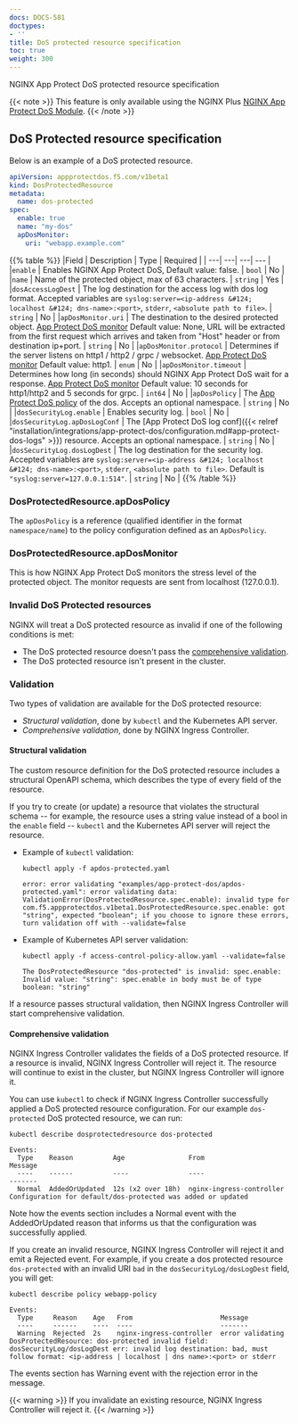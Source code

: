 ```yaml
---
docs: DOCS-581
doctypes:
- ''
title: DoS protected resource specification
toc: true
weight: 300
---
```


NGINX App Protect DoS protected resource specification

{{< note >}} This feature is only available using the NGINX Plus [NGINX App Protect DoS Module](/nginx-app-protect-dos/deployment-guide/learn-about-deployment/). {{< /note >}}

## DoS Protected resource specification

Below is an example of a DoS protected resource.

```yaml
apiVersion: appprotectdos.f5.com/v1beta1
kind: DosProtectedResource
metadata:
  name: dos-protected
spec:
  enable: true
  name: "my-dos"
  apDosMonitor:
    uri: "webapp.example.com"
```

{{% table %}}
|Field | Description | Type | Required |
| ---| ---| ---| --- |
|``enable`` | Enables NGINX App Protect DoS, Default value: false. | ``bool`` | No |
|``name`` | Name of the protected object, max of 63 characters. | ``string`` | Yes |
|``dosAccessLogDest`` | The log destination for the access log with dos log format. Accepted variables are ``syslog:server=<ip-address &#124; localhost &#124; dns-name>:<port>``, ``stderr``, ``<absolute path to file>``. | ``string`` | No |
|``apDosMonitor.uri`` | The destination to the desired protected object. [App Protect DoS monitor](#dosprotectedresourceapdosmonitor) Default value: None, URL will be extracted from the first request which arrives and taken from "Host" header or from destination ip+port. | ``string`` | No |
|``apDosMonitor.protocol`` | Determines if the server listens on http1 / http2 / grpc / websocket. [App Protect DoS monitor](#dosprotectedresourceapdosmonitor) Default value: http1. | ``enum`` | No |
|``apDosMonitor.timeout`` | Determines how long (in seconds) should NGINX App Protect DoS wait for a response. [App Protect DoS monitor](#dosprotectedresourceapdosmonitor) Default value: 10 seconds for http1/http2 and 5 seconds for grpc. | ``int64`` | No |
|``apDosPolicy`` | The [App Protect DoS policy](#dosprotectedresourceapdospolicy) of the dos. Accepts an optional namespace. | ``string`` | No |
|``dosSecurityLog.enable`` | Enables security log. | ``bool`` | No |
|``dosSecurityLog.apDosLogConf`` | The [App Protect DoS log conf]({{< relref "installation/integrations/app-protect-dos/configuration.md#app-protect-dos-logs" >}}) resource. Accepts an optional namespace. | ``string`` | No |
|``dosSecurityLog.dosLogDest`` | The log destination for the security log. Accepted variables are ``syslog:server=<ip-address &#124; localhost &#124; dns-name>:<port>``, ``stderr``, ``<absolute path to file>``. Default is ``"syslog:server=127.0.0.1:514"``. | ``string`` | No |
{{% /table %}}

### DosProtectedResource.apDosPolicy

The `apDosPolicy` is a reference (qualified identifier in the format `namespace/name`) to the policy configuration defined as an `ApDosPolicy`.

### DosProtectedResource.apDosMonitor

This is how NGINX App Protect DoS monitors the stress level of the protected object. The monitor requests are sent from localhost (127.0.0.1).

### Invalid DoS Protected resources

NGINX will treat a DoS protected resource as invalid if one of the following conditions is met:

- The DoS protected resource doesn't pass the [comprehensive validation](#comprehensive-validation).
- The DoS protected resource isn't present in the cluster.

### Validation

Two types of validation are available for the DoS protected resource:

- *Structural validation*, done by `kubectl` and the Kubernetes API server.
- *Comprehensive validation*, done by NGINX Ingress Controller.

#### Structural validation

The custom resource definition for the DoS protected resource includes a structural OpenAPI schema, which describes the type of every field of the resource.

If you try to create (or update) a resource that violates the structural schema -- for example, the resource uses a string value instead of a bool in the `enable` field -- `kubectl` and the Kubernetes API server will reject the resource.

- Example of `kubectl` validation:

    ```shell
    kubectl apply -f apdos-protected.yaml
    ```
    ```shell
    error: error validating "examples/app-protect-dos/apdos-protected.yaml": error validating data: ValidationError(DosProtectedResource.spec.enable): invalid type for com.f5.appprotectdos.v1beta1.DosProtectedResource.spec.enable: got "string", expected "boolean"; if you choose to ignore these errors, turn validation off with --validate=false
    ```

- Example of Kubernetes API server validation:

    ```shell
    kubectl apply -f access-control-policy-allow.yaml --validate=false
    ```
    ```shell
    The DosProtectedResource "dos-protected" is invalid: spec.enable: Invalid value: "string": spec.enable in body must be of type boolean: "string"
    ```

If a resource passes structural validation, then NGINX Ingress Controller will start comprehensive validation.

#### Comprehensive validation

NGINX Ingress Controller validates the fields of a DoS protected resource. If a resource is invalid, NGINX Ingress Controller will reject it. The resource will continue to exist in the cluster, but NGINX Ingress Controller will ignore it.

You can use `kubectl` to check if NGINX Ingress Controller successfully applied a DoS protected resource configuration. For our example `dos-protected` DoS protected resource, we can run:

```shell
kubectl describe dosprotectedresource dos-protected
```
```shell
Events:
  Type    Reason          Age                From                      Message
  ----    ------          ----               ----                      -------
  Normal  AddedOrUpdated  12s (x2 over 18h)  nginx-ingress-controller  Configuration for default/dos-protected was added or updated
```

Note how the events section includes a Normal event with the AddedOrUpdated reason that informs us that the configuration was successfully applied.

If you create an invalid resource, NGINX Ingress Controller will reject it and emit a Rejected event. For example, if you create a dos protected resource `dos-protected` with an invalid URI `bad` in the `dosSecurityLog/dosLogDest` field, you will get:

```shell
kubectl describe policy webapp-policy
```
```shell
Events:
  Type     Reason    Age   From                      Message
  ----     ------    ----  ----                      -------
  Warning  Rejected  2s    nginx-ingress-controller  error validating DosProtectedResource: dos-protected invalid field: dosSecurityLog/dosLogDest err: invalid log destination: bad, must follow format: <ip-address | localhost | dns name>:<port> or stderr
```

The events section has Warning event with the rejection error in the message.

{{< warning >}} If you invalidate an existing resource, NGINX Ingress Controller will reject it. {{< /warning >}}
